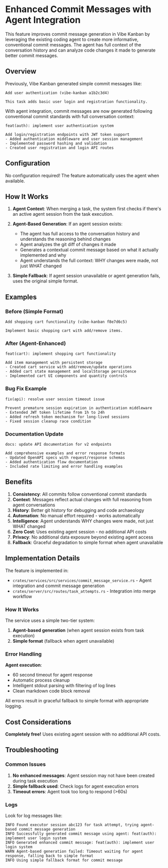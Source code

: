 # Enhanced Commit Messages with Agent Integration

This feature improves commit message generation in Vibe Kanban by leveraging the existing coding agent to create more informative, conventional commit messages. The agent has full context of the conversation history and can analyze code changes it made to generate better commit messages.

## Overview

Previously, Vibe Kanban generated simple commit messages like:
```
Add user authentication (vibe-kanban a1b2c3d4)

This task adds basic user login and registration functionality.
```

With agent integration, commit messages are now generated following conventional commit standards with full conversation context:
```
feat(auth): implement user authentication system

Add login/registration endpoints with JWT token support
- Added authentication middleware and user session management
- Implemented password hashing and validation
- Created user registration and login API routes
```

## Configuration

No configuration required! The feature automatically uses the agent when available.

## How It Works

1. **Agent Context**: When merging a task, the system first checks if there's an active agent session from the task execution.

2. **Agent-Based Generation**: If an agent session exists:
   - The agent has full access to the conversation history and understands the reasoning behind changes
   - Agent analyzes the git diff of changes it made
   - Generates a contextual commit message based on what it actually implemented and why
   - Agent understands the full context: WHY changes were made, not just WHAT changed

3. **Simple Fallback**: If agent session unavailable or agent generation fails, uses the original simple format.

## Examples

### Before (Simple Format)
```
Add shopping cart functionality (vibe-kanban f8e7d6c5)

Implement basic shopping cart with add/remove items.
```

### After (Agent-Enhanced)
```
feat(cart): implement shopping cart functionality

Add item management with persistent storage
- Created cart service with add/remove/update operations
- Added cart state management and localStorage persistence
- Implemented cart UI components and quantity controls
```

### Bug Fix Example
```
fix(api): resolve user session timeout issue

Prevent premature session expiration in authentication middleware
- Extended JWT token lifetime from 1h to 24h
- Added refresh token mechanism for long-lived sessions
- Fixed session cleanup race condition
```

### Documentation Update
```
docs: update API documentation for v2 endpoints

Add comprehensive examples and error response formats
- Updated OpenAPI specs with request/response schemas
- Added authentication flow documentation
- Included rate limiting and error handling examples
```

## Benefits

1. **Consistency**: All commits follow conventional commit standards
2. **Context**: Messages reflect actual changes with full reasoning from agent conversations
3. **History**: Better git history for debugging and code archaeology
4. **Automation**: No manual effort required - works automatically
5. **Intelligence**: Agent understands WHY changes were made, not just WHAT changed
6. **Zero Cost**: Uses existing agent session - no additional API costs
7. **Privacy**: No additional data exposure beyond existing agent access
8. **Fallback**: Graceful degradation to simple format when agent unavailable

## Implementation Details

The feature is implemented in:
- `crates/services/src/services/commit_message_service.rs` - Agent integration and commit message generation
- `crates/server/src/routes/task_attempts.rs` - Integration into merge workflow

### How It Works

The service uses a simple two-tier system:
1. **Agent-based generation** (when agent session exists from task execution)
2. **Simple format** (fallback when agent unavailable)

### Error Handling

**Agent execution**:
- 60 second timeout for agent response
- Automatic process cleanup
- Intelligent stdout parsing with filtering of log lines
- Clean markdown code block removal

All errors result in graceful fallback to simple format with appropriate logging.

## Cost Considerations

**Completely free!** Uses existing agent session with no additional API costs.

## Troubleshooting

### Common Issues

1. **No enhanced messages**: Agent session may not have been created during task execution
2. **Simple fallback used**: Check logs for agent execution errors
3. **Timeout errors**: Agent took too long to respond (>60s)

### Logs

Look for log messages like:
```
INFO Found executor session abc123 for task attempt, trying agent-based commit message generation
INFO Successfully generated commit message using agent: feat(auth): implement user login system
INFO Generated enhanced commit message: feat(auth): implement user login system
WARN Agent-based generation failed: Timeout waiting for agent response, falling back to simple format
INFO Using simple fallback format for commit message
```